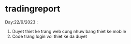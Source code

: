 # tradingreport
Day:22/9/2023 :
1. Duyet thiet ke trang web cung nhuw bang thiet ke mobile
2. Code trang login voi thiet ke da duyet 
